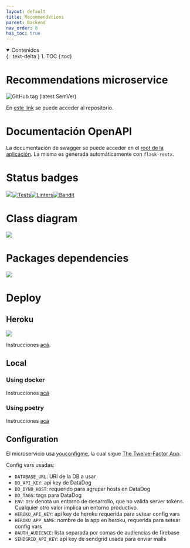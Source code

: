 ```yaml
---
layout: default
title: Recommendations
parent: Backend
nav_order: 8
has_toc: true
---
```


<details open markdown="block">
  <summary>
	Contenidos
  </summary>
  {: .text-delta }
1. TOC
{:toc}
</details>

# Recommendations microservice
![GitHub tag (latest SemVer)](https://img.shields.io/github/v/tag/7552-2020C2-grupo5/recommendations-microservice)

En [este link](https://github.com/7552-2020C2-grupo5/recommendations-microservice) se puede acceder al repositorio.

# Documentación OpenAPI
La documentación de swagger se puede acceder en el [root de la aplicación](https://bookbnb5-recommendations-microservice.herokuapp.com). La misma es generada automáticamente con `flask-restx`.

# Status badges
![](https://raw.githubusercontent.com/7552-2020C2-grupo5/recommendations-microservice/master/coverage-badge.svg)[![Tests](https://github.com/7552-2020C2-grupo5/recommendations-microservice/actions/workflows/tests.yml/badge.svg)](https://github.com/7552-2020C2-grupo5/recommendations-microservice/actions/workflows/tests.yml)[![Linters](https://github.com/7552-2020C2-grupo5/recommendations-microservice/actions/workflows/linters.yml/badge.svg)](https://github.com/7552-2020C2-grupo5/recommendations-microservice/actions/workflows/linters.yml)[![Bandit](https://github.com/7552-2020C2-grupo5/recommendations-microservice/actions/workflows/bandit.yml/badge.svg)](https://github.com/7552-2020C2-grupo5/recommendations-microservice/actions/workflows/bandit.yml)

# Class diagram
![](https://github.com/7552-2020C2-grupo5/recommendations-microservice/blob/master/docs/images/project_classes.png?raw=true)

# Packages dependencies
![](https://github.com/7552-2020C2-grupo5/recommendations-microservice/blob/master/docs/images/packages_dependencies.png?raw=true)

# Deploy
## Heroku
![](https://heroku-badge.herokuapp.com/?app=bookbnb5-recommendations-microservice)

Instrucciones [acá](https://github.com/7552-2020C2-grupo5/recommendations-microservice#deploy-to-heroku).

## Local
### Using docker
Instrucciones [acá](https://github.com/7552-2020C2-grupo5/recommendations-microservice#docker)

### Using poetry
Instrucciones [acá](https://github.com/7552-2020C2-grupo5/recommendations-microservice#running-locally)

## Configuration
El microservicio usa [youconfigme](https://crossnox.github.io/YouConfigMe/), la cual sigue [The Twelve-Factor App](https://12factor.net/config).

Config vars usadas:
- `DATABASE_URL`: URI de la DB a usar
- `DD_API_KEY`: api key de DataDog
- `DD_DYNO_HOST`: requerido para agrupar hosts en DataDog
- `DD_TAGS`: tags para DataDog
- `ENV`: `DEV` denota un entorno de desarrollo, que no valida server tokens. Cualquier otro valor implica un entorno productivo.
- `HEROKU_API_KEY`: api key de heroku requerida para setear config vars
- `HEROKU_APP_NAME`: nombre de la app en heroku, requerida para setear config vars
- `OAUTH_AUDIENCE`: lista separada por comas de audiencias de firebase
- `SENDGRID_API_KEY`: api key de sendgrid usada para enviar mails
